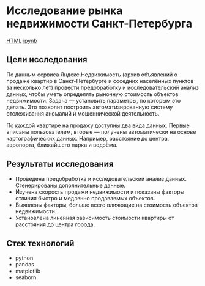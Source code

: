 # Исследование рынка недвижимости Санкт-Петербурга

[HTML](https://github.com/burooom/yp_ml_projects/tree/main/Real_estate_analysis/Real_estate_analysis.html)     [ipynb](https://github.com/burooom/yp_ml_projects/tree/main/Real_estate_analysis/Real_estate_analysis.ipynb)

## Цели исследования
По данным сервиса Яндекс.Недвижимость (архив объявлений о продаже квартир в Санкт-Петербурге и соседних населённых пунктов за несколько лет) провести предобработку и исследовательский анализ данных, чтобы уметь определять рыночную стоимость объектов недвижимости. Задача — установить параметры, по которым это делать. Это позволит построить автоматизированную систему отслеживания аномалий и мошеннической деятельность.

По каждой квартире на продажу доступны два вида данных. Первые вписаны пользователем, вторые — получены автоматически на основе картографических данных. Например, расстояние до центра, аэропорта, ближайшего парка и водоёма.

## Результаты исследования
- Проведена предобработка и исследовательский анализ данных. Сгенерированы дополнительные данные.
- Изучена скорость продажи недвижимости и показаны факторы отличия быстро и медленно продаваемых объектов.
- Выявлены факторы, больше всего влияющие на стоимость объектов недвижимости.
- Установлена линейная зависимость стоимости квартиры от расстояния до центра города.

## Стек технологий
- python
- pandas
- matplotlib
- seaborn

